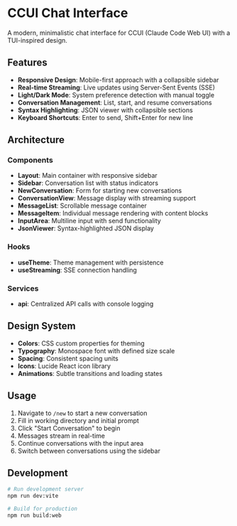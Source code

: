 # CCUI Chat Interface

A modern, minimalistic chat interface for CCUI (Claude Code Web UI) with a TUI-inspired design.

## Features

- **Responsive Design**: Mobile-first approach with a collapsible sidebar
- **Real-time Streaming**: Live updates using Server-Sent Events (SSE)
- **Light/Dark Mode**: System preference detection with manual toggle
- **Conversation Management**: List, start, and resume conversations
- **Syntax Highlighting**: JSON viewer with collapsible sections
- **Keyboard Shortcuts**: Enter to send, Shift+Enter for new line

## Architecture

### Components

- **Layout**: Main container with responsive sidebar
- **Sidebar**: Conversation list with status indicators
- **NewConversation**: Form for starting new conversations
- **ConversationView**: Message display with streaming support
- **MessageList**: Scrollable message container
- **MessageItem**: Individual message rendering with content blocks
- **InputArea**: Multiline input with send functionality
- **JsonViewer**: Syntax-highlighted JSON display

### Hooks

- **useTheme**: Theme management with persistence
- **useStreaming**: SSE connection handling

### Services

- **api**: Centralized API calls with console logging

## Design System

- **Colors**: CSS custom properties for theming
- **Typography**: Monospace font with defined size scale
- **Spacing**: Consistent spacing units
- **Icons**: Lucide React icon library
- **Animations**: Subtle transitions and loading states

## Usage

1. Navigate to `/new` to start a new conversation
2. Fill in working directory and initial prompt
3. Click "Start Conversation" to begin
4. Messages stream in real-time
5. Continue conversations with the input area
6. Switch between conversations using the sidebar

## Development

```bash
# Run development server
npm run dev:vite

# Build for production
npm run build:web
```